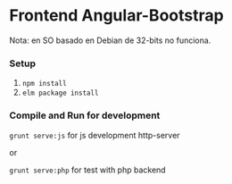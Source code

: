# Frontend Angular-Bootstrap

Nota: en SO basado en Debian de 32-bits no funciona.

### Setup

1. `npm install`
2. `elm package install`

### Compile and Run for development
`grunt serve:js` for js development http-server

or

`grunt serve:php` for test with php backend
